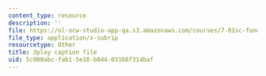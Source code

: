 ```yaml
---
content_type: resource
description: ''
file: https://ol-ocw-studio-app-qa.s3.amazonaws.com/courses/7-01sc-fundamentals-of-biology-fall-2011/5c008abcfab15e10b04403166f314baf_dt4sSAb-7cE.vtt
file_type: application/x-subrip
resourcetype: Other
title: 3play caption file
uid: 5c008abc-fab1-5e10-b044-03166f314baf
---
```

